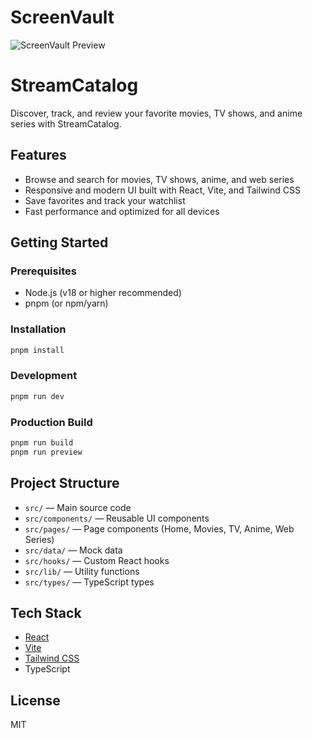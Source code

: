 # ScreenVault

![ScreenVault Preview](https://res.cloudinary.com/dk3pg4zly/image/upload/v1751098921/screenvault_tgy7an.png)

# StreamCatalog

Discover, track, and review your favorite movies, TV shows, and anime series with StreamCatalog.

## Features

- Browse and search for movies, TV shows, anime, and web series
- Responsive and modern UI built with React, Vite, and Tailwind CSS
- Save favorites and track your watchlist
- Fast performance and optimized for all devices

## Getting Started

### Prerequisites

- Node.js (v18 or higher recommended)
- pnpm (or npm/yarn)

### Installation

```sh
pnpm install
```

### Development

```sh
pnpm run dev
```

### Production Build

```sh
pnpm run build
pnpm run preview
```

## Project Structure

- `src/` — Main source code
- `src/components/` — Reusable UI components
- `src/pages/` — Page components (Home, Movies, TV, Anime, Web Series)
- `src/data/` — Mock data
- `src/hooks/` — Custom React hooks
- `src/lib/` — Utility functions
- `src/types/` — TypeScript types

## Tech Stack

- [React](https://react.dev/)
- [Vite](https://vitejs.dev/)
- [Tailwind CSS](https://tailwindcss.com/)
- TypeScript

## License

MIT
